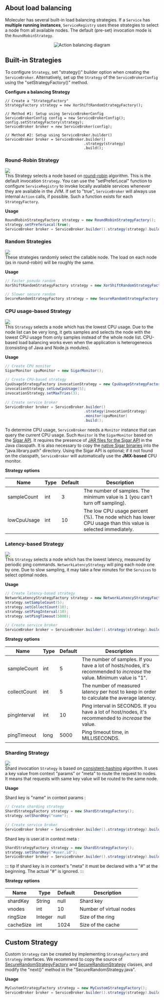 ## About load balancing

Moleculer has several built-in load balancing strategies.
If a `Service` has **multiple running instances**,
`ServiceRegistry` uses these strategies to select a node from all available nodes.
The default (pre-set) invocation mode is the `RoundRobinStrategy`.

<div align="center">
    <img src="action-balancing.gif" alt="Action balancing diagram" />
</div>

## Built-in Strategies

To configure `Strategy`, set "strategy()" builder option when creating the `ServiceBroker`.
Alternatively, set up the `Strategy` of the `ServiceBrokerConfig` using the "setStrategyFactory()" method.

**Configure a balancing Strategy**

```java{6}
// Create a "StrategyFactory"
StrategyFactory strategy = new XorShiftRandomStrategyFactory();

// Method #1: Setup using ServiceBrokerConfig
ServiceBrokerConfig config = new ServiceBrokerConfig();
config.setStrategyFactory(strategy);
ServiceBroker broker = new ServiceBroker(config);

// Method #2: Setup using ServiceBroker.builder()
ServiceBroker broker = ServiceBroker.builder()
                                    .strategy(strategy)
                                    .build();
```

### Round-Robin Strategy

![](https://img.shields.io/badge/Node.js-Compatible-brightgreen.svg)  
This Strategy selects a node based on [round-robin](https://en.wikipedia.org/wiki/Round-robin_DNS) algorithm.
This is the default invocation `Strategy`.
You can use the "setPreferLocal" function to configure `ServiceRegistry`
to invoke locally available services whenever they are available in the JVM.
If set to "true", `ServiceBroker` will always use internal `Action` calls, if possible.
Such a function exists for each `StrategyFactory`.

**Usage**

```java
RoundRobinStrategyFactory strategy = new RoundRobinStrategyFactory();
strategy.setPreferLocal(true);
ServiceBroker broker = ServiceBroker.builder().strategy(strategy).build();
```

### Random Strategies

![](https://img.shields.io/badge/Node.js-Compatible-brightgreen.svg)  
These strategies randomly select the callable node.
The load on each node (as in round-robin) will be roughly the same.

**Usage**

```java
// Faster pseudo random
XorShiftRandomStrategyFactory strategy = new XorShiftRandomStrategyFactory();

// Slower secure random
SecureRandomStrategyFactory strategy = new SecureRandomStrategyFactory();
```
### CPU usage-based Strategy

![](https://img.shields.io/badge/Node.js-Compatible-brightgreen.svg)  
This `Strategy` selects a node which has the lowest CPU usage.
Due to the node list can be very long,
it gets samples and selects the node with the lowest CPU usage from only samples instead of the whole node list.
CPU-based load balancing works even when the application is heterogeneous (consisting of Java and Node.js modules).

**Usage**

```java
// Create CPU monitor
SigarMonitor cpuMonitor = new SigarMonitor();
        
// Create CPU-based strategy
CpuUsageStrategyFactory invocationStrategy = new CpuUsageStrategyFactory();
invocationStrategy.setLowCpuUsage(5);
invocationStrategy.setMaxTries(3);
        
// Create service broker
ServiceBroker broker = ServiceBroker.builder()
                                    .strategy(invocationStrategy)
                                    .monitor(cpuMonitor)
                                    .build();        
```

To determine CPU usage, `ServiceBroker` needs a `Monitor` instance that can query the current CPU usage.
Such `Monitor` is the `SigarMonitor` based on the [Sigar API](https://github.com/hyperic/sigar).
It requires the presence of [JAR files for the Sigar API](https://mvnrepository.com/artifact/org.hyperic/sigar/1.6.4) in the Java classpath.
It is also necessary to copy the [native Sigar binaries](https://github.com/hyperic/sigar/wiki/binaries) into the "java.library.path" directory.
Using the Sigar API is optional; if it not found on the classpath, `ServiceBroker` will automatically use the **JMX-based** CPU monitor.

**Strategy options**

| Name | Type | Default | Description |
| ---- | ---- | --------| ----------- |
| sampleCount | int | 3 | The number of samples. The minimum value is 1 (you can't turn off sampling). |
| lowCpuUsage | int | 10 | The low CPU usage percent (%). The node which has lower CPU usage than this value is selected immediately. |

### Latency-based Strategy

![](https://img.shields.io/badge/Node.js-Compatible-brightgreen.svg)  
This `Strategy` selects a node which has the lowest latency, measured by periodic ping commands.
`NetworkLatencyStrategy` will ping each node one by one.
Due to slow sampling, it may take a few minutes for the `Services` to select optimal nodes.

**Usage**

```java
// Create latency-based strategy
NetworkLatencyStrategyFactory strategy = new NetworkLatencyStrategyFactory();
strategy.setSampleCount(5);
strategy.setCollectCount(10);
strategy.setPingInterval(10);
strategy.setPingTimeout(5000);
        
// Create service broker
ServiceBroker broker = ServiceBroker.builder().strategy(strategy).build();
```

**Strategy options**

| Name | Type | Default | Description |
| ---- | ---- | --------| ----------- |
| sampleCount | int | 5 | The number of samples. If you have a lot of hosts/nodes, it's recommended to *increase* the value. Minimum value is "1". |
| collectCount | int | 5 | The number of measured latency per host to keep in order to calculate the average latency. |
| pingInterval | int | 10 | Ping interval in SECONDS. If you have a lot of host/nodes, it's recommended to *increase* the value. |
| pingTimeout | long | 5000 | Ping timeout time, in MILLISECONDS. |

### Sharding Strategy

![](https://img.shields.io/badge/Node.js-Compatible-brightgreen.svg)  
Shard invocation `Strategy` is based on [consistent-hashing](https://www.toptal.com/big-data/consistent-hashing) algorithm.
It uses a key value from context "params" or "meta" to route the request to nodes.
It means that requests with same key value will be routed to the same node.

**Usage**

Shard key is "name" in context params :

```java
// Create sharding strategy
ShardStrategyFactory strategy = new ShardStrategyFactory();
strategy.setShardKey("name");
        
// Create service broker
ServiceBroker broker = ServiceBroker.builder().strategy(strategy).build();
```

Shard key is user.id in context meta :

```java
ShardStrategyFactory strategy = new ShardStrategyFactory();
strategy.setShardKey("#user.id");
ServiceBroker broker = ServiceBroker.builder().strategy(strategy).build();
```

::: tip
If shard key is in context's "meta" it must be declared with a "#" at the beginning.
The actual "#" is ignored.
:::

**Strategy options**

| Name | Type | Default | Description |
| ---- | ---- | --------| ----------- |
| shardKey | String | null |  Shard key |
| vnodes | int | 10 | Number of virtual nodes |
| ringSize | Integer | null | Size of the ring |
| cacheSize | int | 1024 | Size of the cache |

## Custom Strategy

Custom `Strategy` can be created by implementing `StrategyFactory` and `Strategy` interfaces.
We recommend to copy the source of [SecureRandomStrategyFactory](https://github.com/moleculer-java/moleculer-java/blob/master/src/main/java/services/moleculer/strategy/SecureRandomStrategyFactory.java)
and [SecureRandomStrategy](https://github.com/moleculer-java/moleculer-java/blob/master/src/main/java/services/moleculer/strategy/SecureRandomStrategy.java)
classes, and modify the "next()" method in the "SecureRandomStrategy.java".

**Usage**

```java
MyCustomStrategyFactory strategy = new MyCustomStrategyFactory();
ServiceBroker broker = ServiceBroker.builder().strategy(strategy).build();
```